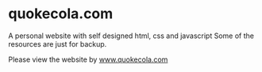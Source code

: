 # quokecola.com
A personal website with self designed html, css and javascript
Some of the resources are just for backup.

Please view the website by www.quokecola.com
